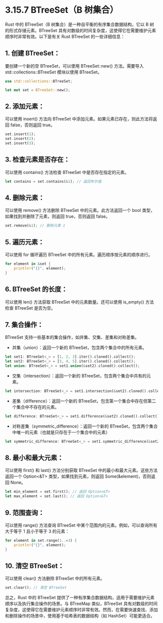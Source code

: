 # 3.15.7 BTreeSet（B 树集合）

Rust 中的 BTreeSet（B 树集合）是一种自平衡的有序集合数据结构，它以 B 树的形式存储元素。BTreeSet 具有对数级的时间复杂度，这使得它在需要维护元素顺序时非常有效。以下是有关 Rust BTreeSet 的一些详细信息：

## 1. 创建 BTreeSet：

要创建一个新的空 BTreeSet，可以使用 BTreeSet::new() 方法。需要导入 std::collections::BTreeSet 模块以使用 BTreeSet。
```rust
use std::collections::BTreeSet;

let mut set = BTreeSet::new();
```

## 2. 添加元素：

可以使用 insert() 方法向 BTreeSet 中添加元素。如果元素已存在，则此方法将返回 false，否则返回 true。
```rust
set.insert(1);
set.insert(2);
set.insert(3);
```

## 3. 检查元素是否存在：

可以使用 contains() 方法检查 BTreeSet 中是否存在指定的元素。
```rust
let contains = set.contains(&1); // 返回布尔值
```

## 4. 删除元素：

可以使用 remove() 方法删除 BTreeSet 中的元素。此方法返回一个 bool 类型，如果找到并删除了元素，则返回 true，否则返回 false。
```rust
set.remove(&1); // 删除元素 1
```

## 5. 遍历元素：

可以使用 for 循环遍历 BTreeSet 中的所有元素。遍历顺序按元素的顺序进行。
```rust
for element in &set {
    println!("{}", element);
}
```

## 6. BTreeSet 的长度：

可以使用 len() 方法获取 BTreeSet 中的元素数量。还可以使用 is_empty() 方法检查 BTreeSet 是否为空。

## 7. 集合操作：

BTreeSet 支持一些基本的集合操作，如并集、交集、差集和对称差集。

- 并集（union）：返回一个新的 BTreeSet，包含两个集合中的所有元素。
```rust
let set1: BTreeSet<_> = [1, 2, 3].iter().cloned().collect();
let set2: BTreeSet<_> = [3, 4, 5].iter().cloned().collect();
let union: BTreeSet<_> = set1.union(&set2).cloned().collect();
```
- 交集（intersection）：返回一个新的 BTreeSet，包含两个集合中共有的元素。
```rust
let intersection: BTreeSet<_> = set1.intersection(&set2).cloned().collect();
```
- 差集（difference）：返回一个新的 BTreeSet，包含第一个集合中存在但第二个集合中不存在的元素。
```rust
let difference: BTreeSet<_> = set1.difference(&set2).cloned().collect();
```
- 对称差集（symmetric_difference）：返回一个新的 BTreeSet，包含两个集合中唯一的元素（也就是只存在于一个集合中的元素）
```rust
let symmetric_difference: BTreeSet<_> = set1.symmetric_difference(&set2).cloned().collect();
```
## 8. 最小和最大元素：

可以使用 first() 和 last() 方法分别获取 BTreeSet 中的最小和最大元素。这些方法返回一个 Option<&T> 类型，如果找到元素，则返回 Some(&element)，否则返回 None。
```rust
let min_element = set.first(); // 返回 Option<&T>
let max_element = set.last(); // 返回 Option<&T>
```

## 9. 范围查询：

可以使用 range() 方法查询 BTreeSet 中某个范围内的元素。例如，可以查询所有大于等于 1 且小于等于 3 的元素：
```rust
for element in set.range(1..=3) {
    println!("{}", element);
}
```

## 10. 清空 BTreeSet：

可以使用 clear() 方法删除 BTreeSet 中的所有元素。

```rust
set.clear(); // 清空 BTreeSet
```

总之，Rust 中的 BTreeSet 提供了一种有序集合数据结构，适用于需要维护元素顺序以及执行集合操作的场景。与 BTreeMap 类似，BTreeSet 具有对数级的时间复杂度，这使得它在需要维护元素顺序时非常有效。然而，在需要快速查找、添加和删除操作的场景中，使用基于哈希表的数据结构（如 HashSet）可能更适合。
